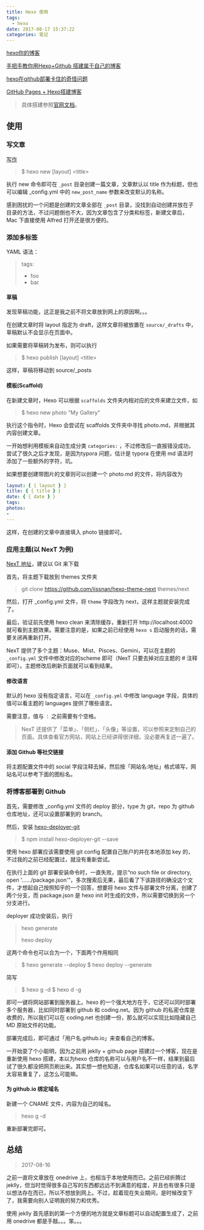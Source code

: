 ```yaml
---
title: Hexo 使用
tags:
  - hexo
date: 2017-08-17 15:37:22
categories: 笔记
---
```


[hexo你的博客](http://ibruce.info/2013/11/22/hexo-your-blog/)

[手把手教你用Hexo+Github 搭建属于自己的博客](http://blog.csdn.net/gdutxiaoxu/article/details/53576018)

[hexo在github部署卡住的奇怪问题](http://www.wuliaole.com/post/the_lag_problem_for_hexo_deploying_on_github/)

[GitHub Pages + Hexo搭建博客](http://crazymilk.github.io/2015/12/28/GitHub-Pages-Hexo%E6%90%AD%E5%BB%BA%E5%8D%9A%E5%AE%A2/#more)

> 具体搭建参照[官网文档](https://hexo.io/zh-cn/docs/)。

## 使用

### 写文章

[写作](https://hexo.io/zh-cn/docs/writing.html)

> $ hexo new [layout] \<title>

执行 new 命令即可在 `_post` 目录创建一篇文章，文章默认以 title 作为标题，但也可以编辑 _config.yml 中的 `new_post_name` 参数来改变默认的名称。

感到困扰的一个问题是创建的文章全部在 `_post` 目录，没找到自动创建并放在子目录的方法，不过问题倒也不大，因为文章包含了分类和标签，新建文章后，Mac 下直接使用 Alfred 打开还是很方便的。



### 添加多标签

YAML 语法：

> tags:
>
> - foo
> - bar

#### 草稿

发现草稿功能，这正是我之前不将文章放到网上的原因啊。。。

在创建文章时将 layout 指定为 draft，这样文章将被放置在 `source/_drafts` 中，草稿默认不会显示在页面中。

如果需要将草稿转为发布，则可以执行

> $ hexo publish [layout] \<title>

这样，草稿将移动到 source/_posts



#### 模板(Scaffold)

在新建文章时，Hexo 可以根据 `scaffolds` 文件夹内相对应的文件来建立文件，如

> $ hexo new photo "My Gallery"

执行这个指令时，Hexo 会尝试在 scaffolds 文件夹中寻找 photo.md，并根据其内容创建文章。

一开始想利用模板来自动生成分类 `categories:` ，不过修改后一直报错没成功，尝试了很久之后才发现，是因为typora 问题，估计是 typora 在使用 md 语法时添加了一些额外的字符，坑。

如果想要创建带图片的文章则可以创建一个 photo.md 的文件，将内容改为

```yaml
layout: { { layout } }
title: { { title } }
date: { { date } }
tags: 
photos: 
- 
---
```

这样，在创建的文章中直接填入 photo 链接即可。



### 应用主题(以 NexT 为例)

[NexT 地址](http://theme-next.iissnan.com/getting-started.html)，建议以 Git 来下载

首先，将主题下载放到 themes 文件夹

> git clone https://github.com/iissnan/hexo-theme-next themes/next

然后，打开 _config.yml 文件，将 `theme` 字段改为 next，这样主题就安装完成了。

最后，验证前先使用 hexo clean 来清除缓存，重新打开 http://localhost:4000 就可看到主题效果。需要注意的是，如果之前已经使用 `hexo s` 启动服务的话，需要关闭再重新打开。

NexT 提供了多个主题：Muse、Mist、Pisces、Gemini，可以在主题的 `_config.yml`  文件中修改对应的scheme 即可（NexT 只要去掉对应主题的 # 注释即可）。主题修改后刷新页面就可以看到结果。



#### 修改语言

默认的 hexo 没有指定语言，可以在 `_config.yml` 中修改 language 字段，具体的值可以看主题的 languages 提供了哪些语言。

需要注意，值与 `：` 之前需要有个空格。



> NexT 还提供了「菜单」、「侧栏」、「头像」等设置，可以参照来定制自己的页面。具体查看官方网站，网站上已经讲得很详细，没必要再复述一遍了。



#### 添加 Github 等社交链接

将主题配置文件中的 social 字段注释去掉，然后按「网站名:地址」格式填写，网站名可以参考下面的图标名。



### 将博客部署到 Github

首先，需要修改 _config.yml 文件的 deploy 部分，type 为 git，repo 为 github 仓库地址，还可以设置部署到的 branch。

然后，安装 [hexo-deployer-git](https://github.com/hexojs/hexo-deployer-git)

> $ npm install hexo-deployer-git --save

使用 hexo 部署应该需要使用 git config 配置自己账户的并在本地添加 key 的，不过我的之前已经配置过，就没有重新尝试。

在执行上面的 git 部署安装命令时，一直失败，提示“no such file or directory, open '……/package.json'”，多次搜索后无果，最后看了下该路径的确没这个文件，才想起自己按照知乎的一个回答，想要将 hexo 文件与部署文件分离，创建了两个分支，而 package.json 是 hexo init 时生成的文件，所以需要切换到另一个分支进行。

deployer 成功安装后，执行

> hexo generate
>
> hexo deploy

这两个命令也可以合为一个，下面两个作用相同

> $ hexo generate --deploy
> $ hexo deploy --generate

简写

> $ hexo g -d
> $ hexo d -g

即可一键将网站部署到服务器上。hexo 的一个强大地方在于，它还可以同时部署多个服务器，比如同时部署到 github 和 coding.net。因为 github 的私密仓库是收费的，所以我们可以在 coding.net 也创建一份，那么就可以实现比如隐藏自己 MD 原始文件的功能。

部署完成后，即可通过「用户名.github.io」来查看自己的博客。

一开始耍了个小聪明，因为之前用 jeklly + github page 搭建过一个博客，现在是重新使用 hexo 搭建，本以为hexo 仓库的名称可以与用户名不一样，结果到最后试了很久都没把网页刷出来。其实想一想也知道，仓库名如果可以任意的话，名字太容易重复了，这怎么可能嘛。



#### 为 github.io 绑定域名

新建一个 CNAME 文件，内容为自己的域名。

> hexo g -d

重新部署完即可。



## 总结

> 2017-08-16

之前一直将文章放在 onedrive 上，也相当于本地使用而已。之前已经折腾过 jeklly，但当时觉得很多自己写的东西都远远不到满意的程度，并且也有很多只是以想法存在而已，所以不想放到网上。不过，趁着现在失业期间，是时候改变下了，我需要向别人证明我的努力和优秀。

使用 jeklly 首先感到的第一个方便的地方就是文章标题可以自动配置生成了，之前用 onedrive 都是手敲。。。笨。。。